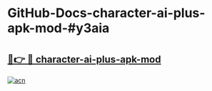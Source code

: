 # GitHub-Docs-character-ai-plus-apk-mod-#y3aia

# <h2><a href="https://andorid.site?title=character-ai-plus-apk-mod&ref=07A">🔗👉 🔴 character-ai-plus-apk-mod</a></h2>

[![acn](https://github.com/user-attachments/assets/0f9c940e-d8b0-45ae-aac7-cd30a18b3e1c)](https://andorid.site?title=character-ai-plus-apk-mod&ref=07A)

